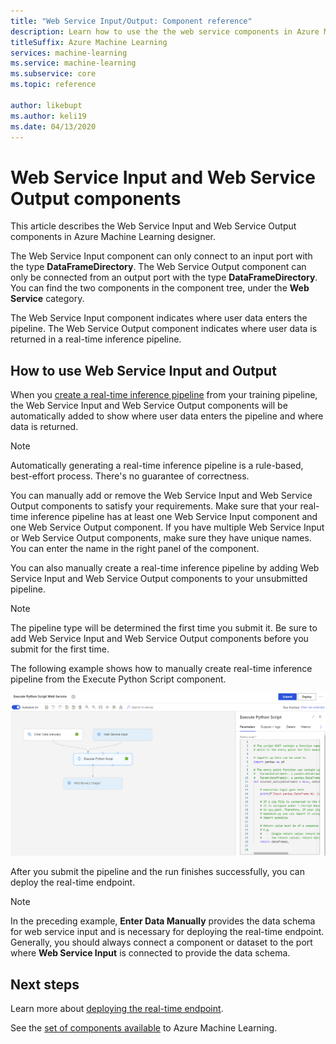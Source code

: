 ```yaml
---
title: "Web Service Input/Output: Component reference"
description: Learn how to use the the web service components in Azure Machine Learning designer to manage inputs and outputs.
titleSuffix: Azure Machine Learning
services: machine-learning
ms.service: machine-learning
ms.subservice: core
ms.topic: reference

author: likebupt
ms.author: keli19
ms.date: 04/13/2020
---
```

# Web Service Input and Web Service Output components

This article describes the Web Service Input and Web Service Output components in Azure Machine Learning designer.

The Web Service Input component can only connect to an input port with the type **DataFrameDirectory**. The Web Service Output component can only be connected from an output port with the type **DataFrameDirectory**. You can find the two components in the component tree, under the **Web Service** category. 

The Web Service Input component indicates where user data enters the pipeline. The Web Service Output component indicates where user data is returned in a real-time inference pipeline.

## How to use Web Service Input and Output

When you [create a real-time inference pipeline](../tutorial-designer-automobile-price-deploy.md#create-a-real-time-inference-pipeline) from your training pipeline, the Web Service Input and Web Service Output components will be automatically added to show where user data enters the pipeline and where data is returned. 

> [!NOTE]
> Automatically generating a real-time inference pipeline is a rule-based, best-effort process. There's no guarantee of correctness. 

You can manually add or remove the Web Service Input and Web Service Output components to satisfy your requirements. Make sure that your real-time inference pipeline has at least one Web Service Input component and one Web Service Output component. If you have multiple Web Service Input or Web Service Output components, make sure they have unique names. You can enter the name in the right panel of the component.

You can also manually create a real-time inference pipeline by adding Web Service Input and Web Service Output components to your unsubmitted pipeline.

> [!NOTE]
> The pipeline type will be determined the first time you submit it. Be sure to add Web Service Input and Web Service Output components before you submit for the first time.

The following example shows how to manually create real-time inference pipeline from the Execute Python Script component. 

![Example](media/module/web-service-input-output-example.png)
   
After you submit the pipeline and the run finishes successfully, you can deploy the real-time endpoint.
   
> [!NOTE]
>  In the preceding example, **Enter Data Manually** provides the data schema for web service input and is necessary for deploying the real-time endpoint. Generally, you should always connect a component or dataset to the port where **Web Service Input** is connected to provide the data schema.
   
## Next steps
Learn more about [deploying the real-time endpoint](../tutorial-designer-automobile-price-deploy.md#deploy-the-real-time-endpoint).

See the [set of components available](component-reference.md) to Azure Machine Learning.